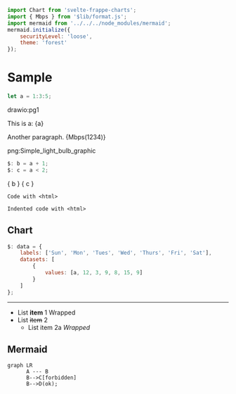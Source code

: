 ```js webonly
import Chart from 'svelte-frappe-charts';
import { Mbps } from '$lib/format.js';
import mermaid from '../../../node_modules/mermaid';
mermaid.initialize({
	securityLevel: 'loose',
	theme: 'forest'
});
```

# Sample

```js
let a = 1:3:5;
```

drawio:pg1

This is a: {a}

Another paragraph. {Mbps(1234)}

png:Simple_light_bulb_graphic

```js
$: b = a + 1;
$: c = a < 2;
```

{ b } { c }

```
Code with <html>
```

    Indented code with <html>

## Chart

```js
$: data = {
	labels: ['Sun', 'Mon', 'Tues', 'Wed', 'Thurs', 'Fri', 'Sat'],
	datasets: [
		{
			values: [a, 12, 3, 9, 8, 15, 9]
		}
	]
};
```

<Chart data={data} type="line" />

---

- List **item** 1
  Wrapped
- List ~~item~~ 2
  - List item 2a
    _Wrapped_

## Mermaid

```mermaid
graph LR
      A --- B
      B-->C[forbidden]
      B-->D(ok);
```
